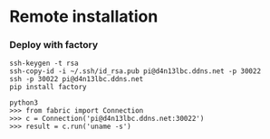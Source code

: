 # Remote installation

### Deploy with factory 

```
ssh-keygen -t rsa
ssh-copy-id -i ~/.ssh/id_rsa.pub pi@d4n13lbc.ddns.net -p 30022
ssh -p 30022 pi@d4n13lbc.ddns.net
pip install factory

python3
>>> from fabric import Connection
>>> c = Connection('pi@d4n13lbc.ddns.net:30022')
>>> result = c.run('uname -s')
```